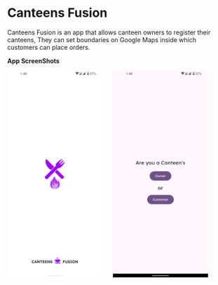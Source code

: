 # Canteens Fusion
Canteens Fusion is an app that allows canteen owners to register their canteens, They can set boundaries on Google Maps inside which customers can place orders.

**App ScreenShots**
                                  
<img src="screenshots/splash.png" width="217">&nbsp;&nbsp;&nbsp;&nbsp;&nbsp;&nbsp;<img src="screenshots/user_selection.png" width="217">


